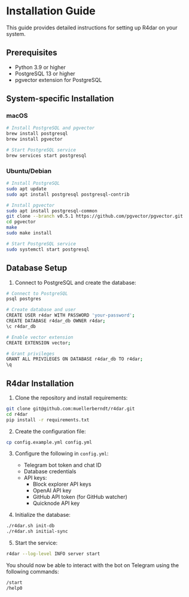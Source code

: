 # Installation Guide

This guide provides detailed instructions for setting up R4dar on your system.

## Prerequisites

- Python 3.9 or higher
- PostgreSQL 13 or higher
- pgvector extension for PostgreSQL

## System-specific Installation

### macOS

```bash
# Install PostgreSQL and pgvector
brew install postgresql
brew install pgvector

# Start PostgreSQL service
brew services start postgresql
```

### Ubuntu/Debian

```bash
# Install PostgreSQL
sudo apt update
sudo apt install postgresql postgresql-contrib

# Install pgvector
sudo apt install postgresql-common
git clone --branch v0.5.1 https://github.com/pgvector/pgvector.git
cd pgvector
make
sudo make install

# Start PostgreSQL service
sudo systemctl start postgresql
```

## Database Setup

1. Connect to PostgreSQL and create the database:

```bash
# Connect to PostgreSQL
psql postgres

# Create database and user
CREATE USER r4dar WITH PASSWORD 'your-password';
CREATE DATABASE r4dar_db OWNER r4dar;
\c r4dar_db

# Enable vector extension
CREATE EXTENSION vector;

# Grant privileges
GRANT ALL PRIVILEGES ON DATABASE r4dar_db TO r4dar;
\q
```

## R4dar Installation

1. Clone the repository and install requirements:

```bash
git clone git@github.com:muellerberndt/r4dar.git
cd r4dar
pip install -r requirements.txt
```

2. Create the configuration file:

```bash
cp config.example.yml config.yml
```

3. Configure the following in `config.yml`:
   - Telegram bot token and chat ID
   - Database credentials
   - API keys:
     - Block explorer API keys
     - OpenAI API key
     - GitHub API token (for GitHub watcher)
     - Quicknode API key

4. Initialize the database:

```bash
./r4dar.sh init-db
./r4dar.sh initial-sync
```

5. Start the service:

```bash
r4dar --log-level INFO server start
```

You should now be able to interact with the bot on Telegram using the following commands:

```bash
/start
/help0
```
